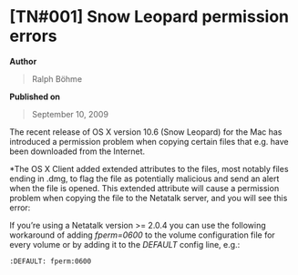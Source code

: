# \[TN#001\] Snow Leopard permission errors

**Author**

> Ralph Böhme

**Published on**

> September 10, 2009

The recent release of OS X version 10.6 (Snow Leopard) for the Mac has
introduced a permission problem when copying certain files that e.g.
have been downloaded from the Internet.

<span id="more-3">*The OS X Client added extended attributes to
the files, most notably files ending in .dmg, to flag the file as
potentially malicious and send an alert when the file is opened. This
extended attribute will cause a permission problem when copying the file
to the Netatalk server, and you will see this error:

If you’re using a Netatalk version \>= 2.0.4 you can use the following
workaround of adding *fperm=0600* to the volume configuration file for
every volume or by adding it to the *DEFAULT* config line, e.g.:

```
:DEFAULT: fperm:0600
```
